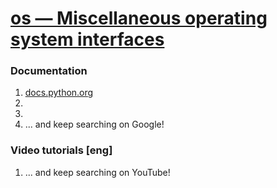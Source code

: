 # [os — Miscellaneous operating system interfaces](https://docs.python.org/3/library/os.html)
### Documentation
1. [docs.python.org](https://docs.python.org/3/library/os.html)
2. []()
3. []()
4. []()
... and keep searching on Google!
### Video tutorials [eng]
1. []()
... and keep searching on YouTube!
